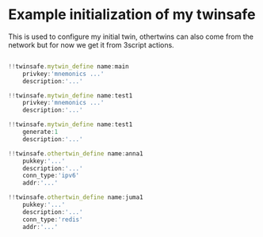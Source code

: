# Example initialization of my twinsafe


This is used to configure my initial twin, othertwins can also come from the network but for now we get it from 3script actions.

```js

!!twinsafe.mytwin_define name:main
    privkey:'mnemonics ...'
    description:'...'

!!twinsafe.mytwin_define name:test1
    privkey:'mnemonics ...'
    description:'...'

!!twinsafe.mytwin_define name:test1
    generate:1
    description:'...'

!!twinsafe.othertwin_define name:anna1
    pukkey:'...'
    description:'...'
    conn_type:'ipv6'
    addr:'...'

!!twinsafe.othertwin_define name:juma1
    pukkey:'...'
    description:'...'
    conn_type:'redis'
    addr:'...'


```